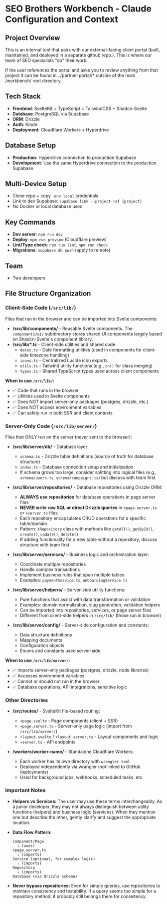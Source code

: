 # SEO Brothers Workbench - Claude Configuration and Context

## Project Overview

This is an internal tool that pairs with our external-facing client portal (built, maintained, and deployed in a separate github repo.). This is where our team of SEO specialists "do" their work.

If the user references the portal and asks you to review anything from that project it can be found in ../partner-portal/* outside of the main /workbench/ root directory.

## Tech Stack
- **Frontend**: SvelteKit + TypeScript + TailwindCSS + Shadcn-Svelte
- **Database**: PostgreSQL via Supabase
- **ORM**: Drizzle
- **Auth**: Kinde
- **Deployment**: Cloudflare Workers + Hyperdrive

## Database Setup
- **Production**: Hyperdrive connection to production Supabase
- **Development**: Use the same Hyperdrive connection to the production Supabase

## Multi-Device Setup
- Clone repo + copy `.env.local` credentials
- Link to dev Supabase: `supabase link --project-ref {project}`
- No Docker or local database used

## Key Commands
- **Dev server**: `npm run dev`
- **Deploy**: `npm run preview` (Cloudflare preview)
- **Lint/Type check**: `npm run lint`, `npm run check`
- **Migrations**: `supabase db push` (apply to remote)

## Team
- Two developers

## File Structure Organization

### Client-Side Code (`/src/lib/`)
Files that run in the browser and can be imported into Svelte components:

- **/src/lib/components/** - Reusable Svelte components. The `components/ui/` subdirectory stores shared UI components largely based on Shadcn-Svelte's component library.
- **/src/lib/*.ts** - Client-side utilities and shared code:
  - `dates.ts` - Date formatting utilities (used in components for client-side timezone handling)
  - `icons.ts` - Centralized Lucide icon exports
  - `utils.ts` - Tailwind utility functions (e.g., `cn()` for class merging)
  - `types.ts` - Shared TypeScript types used across client components

**When to use `/src/lib/`:**
- ✅ Code that runs in the browser
- ✅ Utilities used in Svelte components
- ✅ Does NOT import server-only packages (postgres, drizzle, etc.)
- ✅ Does NOT access environment variables
- ✅ Can safely run in both SSR and client contexts

### Server-Only Code (`/src/lib/server/`)
Files that ONLY run on the server (never sent to the browser):

- **/src/lib/server/db/** - Database layer:
  - `schema.ts` - Drizzle table definitions (source of truth for database structure)
  - `index.ts` - Database connection setup and initialization
  - If schema grows too large, consider splitting into logical files (e.g., `schema/users.ts`, `schema/campaigns.ts`) but discuss with team first

- **/src/lib/server/repositories/** - Database repositories using Drizzle ORM:
  - **ALWAYS use repositories** for database operations in page server files
  - **NEVER write raw SQL or direct Drizzle queries** in `+page.server.ts` or `+server.ts` files
  - Each repository encapsulates CRUD operations for a specific table/domain
  - Pattern: `XRepository` class with methods like `getAll()`, `getById()`, `create()`, `update()`, `delete()`
  - If adding functionality for a new table without a repository, discuss structure with team first

- **/src/lib/server/services/** - Business logic and orchestration layer:
  - Coordinate multiple repositories
  - Handle complex transactions
  - Implement business rules that span multiple tables
  - Examples: `paymentService.ts`, `onboardingService.ts`

- **/src/lib/server/helpers/** - Server-side utility functions:
  - Pure functions that assist with data transformation or validation
  - Examples: domain normalization, slug generation, validation helpers
  - Can be imported into repositories, services, or page server files
  - Different from client-side helpers in `/src/lib/` (those run in browser)

- **/src/lib/server/config/** - Server-side configuration and constants:
  - Data structure definitions
  - Mapping documents
  - Configuration objects
  - Enums and constants used server-side

**When to use `/src/lib/server/`:**
- ✅ Imports server-only packages (postgres, drizzle, node libraries)
- ✅ Accesses environment variables
- ✅ Cannot or should not run in the browser
- ✅ Database operations, API integrations, sensitive logic

### Other Directories

- **/src/routes/** - SvelteKit file-based routing:
  - `+page.svelte` - Page components (client + SSR)
  - `+page.server.ts` - Server-only page logic (import from `/src/lib/server/`)
  - `+layout.svelte` / `+layout.server.ts` - Layout components and logic
  - `+server.ts` - API endpoints

- **/workers/worker-name/** - Standalone Cloudflare Workers:
  - Each worker has its own directory with `wrangler.toml`
  - Deployed independently via wrangler (not linked to GitHub deployments)
  - Used for background jobs, webhooks, scheduled tasks, etc.

### Important Notes

- **Helpers vs Services:** The user may use these terms interchangeably. As a junior developer, they may not always distinguish between utility functions (helpers) and business logic (services). When they mention one but describe the other, gently clarify and suggest the appropriate location.

- **Data Flow Pattern:**
  ```
  Component/Page
    ↓ (uses)
  +page.server.ts
    ↓ (imports)
  Service (optional, for complex logic)
    ↓ (imports)
  Repository
    ↓ (imports)
  Database (via Drizzle schema)
  ```

- **Never bypass repositories:** Even for simple queries, use repositories to maintain consistency and testability. If a query seems too simple for a repository method, it probably still belongs there for consistency. 
